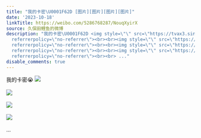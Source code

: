 ```yaml
---
title: "我的卡密\U0001F62D [图片][图片][图片][图片]"
date: '2023-10-18'
linkTitle: https://weibo.com/5286768287/NouqXyirX
source: 久保田鲤鱼的微博
description: "我的卡密\U0001F62D <img style=\"\" src=\"https://tvax3.sinaimg.cn/large/005LMJWfgy1hizxvrptqwj30ha0n0jzi.jpg\"
  referrerpolicy=\"no-referrer\"><br><br><img style=\"\" src=\"https://tvax2.sinaimg.cn/large/005LMJWfgy1hizxvrcbvaj30ha0n0jzw.jpg\"
  referrerpolicy=\"no-referrer\"><br><br><img style=\"\" src=\"https://tvax4.sinaimg.cn/large/005LMJWfgy1hizxvs59ssj30ha0n07cg.jpg\"
  referrerpolicy=\"no-referrer\"><br><br><img style=\"\" src=\"https://tvax1.sinaimg.cn/large/005LMJWfgy1hizxvsl4o6j30ha0n0wmo.jpg\"
  referrerpolicy=\"no-referrer\"><br><br> ..."
disable_comments: true
---
```

我的卡密😭 <img style="" src="https://tvax3.sinaimg.cn/large/005LMJWfgy1hizxvrptqwj30ha0n0jzi.jpg" referrerpolicy="no-referrer"><br><br><img style="" src="https://tvax2.sinaimg.cn/large/005LMJWfgy1hizxvrcbvaj30ha0n0jzw.jpg" referrerpolicy="no-referrer"><br><br><img style="" src="https://tvax4.sinaimg.cn/large/005LMJWfgy1hizxvs59ssj30ha0n07cg.jpg" referrerpolicy="no-referrer"><br><br><img style="" src="https://tvax1.sinaimg.cn/large/005LMJWfgy1hizxvsl4o6j30ha0n0wmo.jpg" referrerpolicy="no-referrer"><br><br> ...